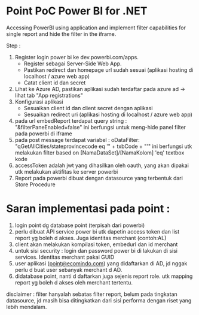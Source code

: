 # Point PoC Power BI for .NETAccessing PowerBI using application and implement filter capabilities for single report and hide the filter in the iframe.Step :
1. Register login power bi ke dev.powerbi.com/apps. 	* Register sebagai Server-Side Web App. 	* Pastikan redirect dan homepage url sudah sesuai (aplikasi hosting di localhost / azure web app)	* Catat client id dan secret2. Lihat ke Azure AD, pastikan aplikasi sudah terdaftar pada azure ad -> lihat tab "App registrations"3. Konfigurasi aplikasi	* Sesuaikan client id dan client secret dengan aplikasi	* Sesuaikan redirect uri (aplikasi hosting di localhost / azure web app)4. pada url embedReport terdapat query string : "&filterPaneEnabled=false" ini berfungsi untuk meng-hide panel filter pada powerbi di iframe5. pada post message terdapat variabel : oDataFilter: "qGetAllCities/stateprovincecode eq '" + txbCode + "'" ini berfungsi utk melakukan filter based on [NamaDataSet]/[NamaKolom] 'eq' textbox kode6. accessToken adalah jwt yang dihasilkan oleh oauth, yang akan dipakai utk melakukan aktifitas ke server powerbi7. Report pada powerbi dibuat dengan datasource yang terbentuk dari Store Procedure# Saran implementasi pada point :1. login point dg database point (terpisah dari powerbi)2. perlu dibuat API service power bi utk dapetin access token dan list report yg boleh d akses. Juga identitas merchant (contoh:AL)3. client akan melakukan kompilasi token, embedurl dan id merchant4. untuk sisi security : login dan password power bi di lakukan di sisi services. Identitas merchant pakai GUID5. user aplikasi (point@ecomindo.com) yang didaftarkan di AD, jd nggak perlu d buat user sebanyak merchant d AD.6. didatabase point, nanti d daftarkan juga sejenis report role. utk mapping report yg boleh d akses oleh merchant tertentu.

disclaimer : filter hanyalah sebatas filter report, belum pada tingkatan datasource, jd masih bisa ditingkatkan dari sisi performa dengan riset yang lebih mendalam.